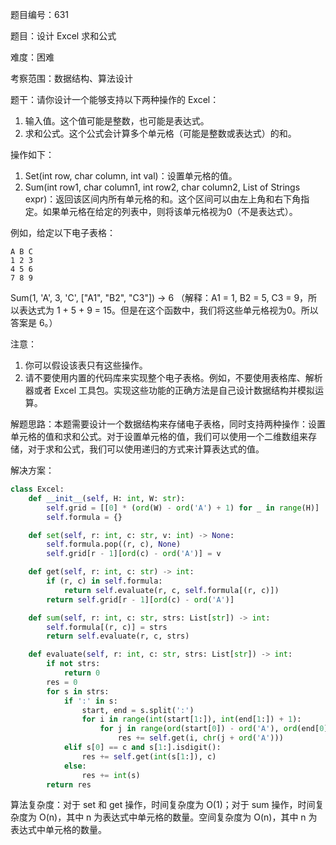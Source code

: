 题目编号：631

题目：设计 Excel 求和公式

难度：困难

考察范围：数据结构、算法设计

题干：请你设计一个能够支持以下两种操作的 Excel：

1. 输入值。这个值可能是整数，也可能是表达式。
2. 求和公式。这个公式会计算多个单元格（可能是整数或表达式）的和。

操作如下：

1. Set(int row, char column, int val)：设置单元格的值。
2. Sum(int row1, char column1, int row2, char column2, List of Strings expr)：返回该区间内所有单元格的和。这个区间可以由左上角和右下角指定。如果单元格在给定的列表中，则将该单元格视为0（不是表达式）。

例如，给定以下电子表格：

```
A B C
1 2 3
4 5 6
7 8 9
```

Sum(1, 'A', 3, 'C', ["A1", "B2", "C3"]) -> 6
（解释：A1 = 1, B2 = 5, C3 = 9，所以表达式为 1 + 5 + 9 = 15。但是在这个函数中，我们将这些单元格视为0。所以答案是 6。）

注意：

1. 你可以假设该表只有这些操作。
2. 请不要使用内置的代码库来实现整个电子表格。例如，不要使用表格库、解析器或者 Excel 工具包。实现这些功能的正确方法是自己设计数据结构并模拟运算。

解题思路：本题需要设计一个数据结构来存储电子表格，同时支持两种操作：设置单元格的值和求和公式。对于设置单元格的值，我们可以使用一个二维数组来存储，对于求和公式，我们可以使用递归的方式来计算表达式的值。

解决方案：

```python
class Excel:
    def __init__(self, H: int, W: str):
        self.grid = [[0] * (ord(W) - ord('A') + 1) for _ in range(H)]
        self.formula = {}

    def set(self, r: int, c: str, v: int) -> None:
        self.formula.pop((r, c), None)
        self.grid[r - 1][ord(c) - ord('A')] = v

    def get(self, r: int, c: str) -> int:
        if (r, c) in self.formula:
            return self.evaluate(r, c, self.formula[(r, c)])
        return self.grid[r - 1][ord(c) - ord('A')]

    def sum(self, r: int, c: str, strs: List[str]) -> int:
        self.formula[(r, c)] = strs
        return self.evaluate(r, c, strs)

    def evaluate(self, r: int, c: str, strs: List[str]) -> int:
        if not strs:
            return 0
        res = 0
        for s in strs:
            if ':' in s:
                start, end = s.split(':')
                for i in range(int(start[1:]), int(end[1:]) + 1):
                    for j in range(ord(start[0]) - ord('A'), ord(end[0]) - ord('A') + 1):
                        res += self.get(i, chr(j + ord('A')))
            elif s[0] == c and s[1:].isdigit():
                res += self.get(int(s[1:]), c)
            else:
                res += int(s)
        return res
```

算法复杂度：对于 set 和 get 操作，时间复杂度为 O(1)；对于 sum 操作，时间复杂度为 O(n)，其中 n 为表达式中单元格的数量。空间复杂度为 O(n)，其中 n 为表达式中单元格的数量。